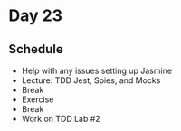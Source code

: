 # Day 23

## Schedule

- Help with any issues setting up Jasmine
- Lecture: TDD Jest, Spies, and Mocks
- Break
- Exercise
- Break
- Work on TDD Lab #2
